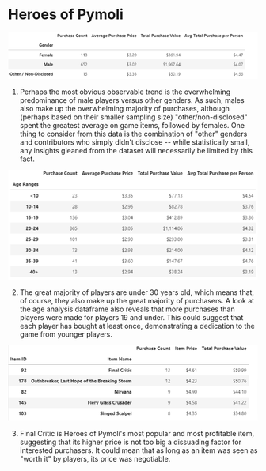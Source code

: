 # Heroes of Pymoli

![Gender Analysis](Images/gender_analysis.png)

1. Perhaps the most obvious observable trend is the overwhelming predominance of male 
players versus other genders. As such, males also make up the overwhelming majority
of purchases, although (perhaps based on their smaller sampling size) "other/non-disclosed"
spent the greatest average on game items, followed by females. One thing to consider
from this data is the combination of "other" genders and contributors who simply didn't
disclose -- while statistically small, any insights gleaned from the dataset will necessarily
be limited by this fact.

![Age Analysis](Images/age_analysis.png)

2. The great majority of players are under 30 years old, which means that, of course,
they also make up the great majority of purchasers. A look at the age analysis dataframe
also reveals that more purchases than players were made for players 19 and under. This
could suggest that each player has bought at least once, demonstrating a dedication
to the game from younger players.

![Most Profitable Items](Images/most_profitable.png)

3. Final Critic is Heroes of Pymoli's most popular and most profitable item, suggesting
that its higher price is not too big a dissuading factor for interested purchasers.
It could mean that as long as an item was seen as "worth it" by players, its price
was negotiable.
